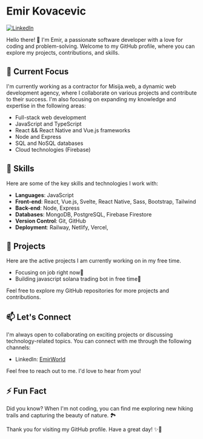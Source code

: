 # Emir Kovacevic

[![LinkedIn](https://img.shields.io/badge/LinkedIn-EmirWorld-blue?style=flat-square&logo=linkedin)](https://www.linkedin.com/in/emirworld/)

Hello there! 👋 I'm Emir, a passionate software developer with a love for coding and problem-solving. Welcome to my GitHub profile, where you can explore my projects, contributions, and skills.

## 🔭 Current Focus
I'm currently working as a contractor for Misija.web, a dynamic web development agency, where I collaborate on various projects and contribute to their success.
I'm also focusing on expanding my knowledge and expertise in the following areas:

- Full-stack web development
- JavaScript and TypeScript
- React && React Native and Vue.js frameworks
- Node and Express
- SQL and NoSQL databases
- Cloud technologies (Firebase)

## 🌱 Skills

Here are some of the key skills and technologies I work with:

- **Languages**: JavaScript
- **Front-end**: React, Vue.js, Svelte, React Native, Sass, Bootstrap, Tailwind
- **Back-end**:  Node, Express
- **Databases**: MongoDB, PostgreSQL, Firebase Firestore
- **Version Control**: Git, GitHub
- **Deployment**: Railway, Netlify, Vercel, 

## 🚀 Projects

Here are the active projects I am currently working on in my free time.

- Focusing on job right now🌟
- Building javascript solana trading bot in free time🌟


Feel free to explore my GitHub repositories for more projects and contributions.

## 📫 Let's Connect

I'm always open to collaborating on exciting projects or discussing technology-related topics. You can connect with me through the following channels:

- LinkedIn: [EmirWorld](https://www.linkedin.com/in/emirworld/)

Feel free to reach out to me. I'd love to hear from you!

## ⚡ Fun Fact

Did you know? When I'm not coding, you can find me exploring new hiking trails and capturing the beauty of nature. 🏞️

Thank you for visiting my GitHub profile. Have a great day! ✨🚀
